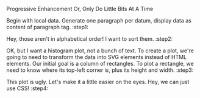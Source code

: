 Progressive Enhancement
Or, Only Do Little Bits At A Time

Begin with local data. Generate one paragraph per datum, display data as content of paragraph tag. :step1:

Hey, those aren't in alphabetical order! I want to sort them. :step2:

OK, but I want a histogram plot, not a bunch of text. To create a plot, we're going to need to transform the data into SVG elements instead of HTML elements. Our initial goal is a column of rectangles. To plot a rectangle, we need to know where its top-left corner is, plus its height and width. :step3:

This plot is ugly. Let's make it a little easier on the eyes. Hey, we can just use CSS! :step4:

